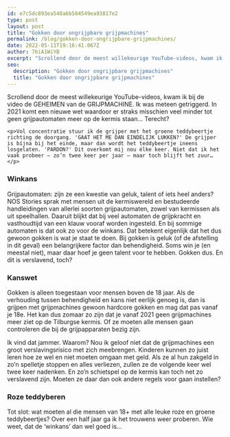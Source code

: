 ```yaml
---
id: e7c5dc893ea548a6b584549ea93817e2
type: post
layout: post
title: "Gokken door ongrijpbare grijpmachines"
permalink: /blog/gokken-door-ongrijpbare-grijpmachines/
date: 2022-05-11T19:16:41.067Z
author: 7biA1WiYB
excerpt: "Scrollend door de meest willekeurige YouTube-videos, kwam ik bij de video de GEHEIMEN van de GRIJPMACHINE. Ik was meteen getriggerd. In 2021 komt een nieuwe wet waardoor er straks misschien veel minder tot geen grijpautomaten meer op de kermis staan… Terecht?  "
seo:
  description: "Gokken door ongrijpbare grijpmachines"
  title: "Gokken door ongrijpbare grijpmachines"
---
```

Scrollend door de meest willekeurige YouTube-videos, kwam ik bij de video de GEHEIMEN van de GRIJPMACHINE. Ik was meteen getriggerd. In 2021 komt een nieuwe wet waardoor er straks misschien veel minder tot geen grijpautomaten meer op de kermis staan… Terecht?  

    <p>Vol concentratie stuur ik de grijper met het groene teddybeertje richting de doorgang. 'GAAT HET ME DAN EINDELIJK LUKKEN?' De grijper is bíjna bij het einde, maar dan wordt het teddybeertje ineens losgelaten. 'PARDON?' Dit overkomt mij nou élke keer. Niet dat ik het vaak probeer – zo’n twee keer per jaar – maar toch blijft het zuur…</p>
<h3>Winkans</h3>
<p>Grijpautomaten: zijn ze een kwestie van geluk, talent of iets heel anders? NOS Stories sprak met mensen uit de kermiswereld en bestudeerde handleidingen van allerlei soorten grijpautomaten, zowel van kermissen als uit speelhallen. Daaruit blijkt dat bij veel automaten de grijpkracht en vasthoudtijd van een klauw vooraf worden ingesteld. En bij sommige automaten is dat ook zo voor de winkans. Dat betekent eigenlijk dat het dus gewoon gokken is wat je staat te doen. Bij gokken is geluk (of de afstelling in dit geval) een belangrijkere factor dan behendigheid. Soms win je (en meestal niet), maar daar hoef je geen talent voor te hebben. Gokken dus. En dit is verslavend, toch?</p>
<h3>Kanswet</h3>
<p>Gokken is alleen toegestaan voor mensen boven de 18 jaar. Als de verhouding tussen behendigheid en kans niet eerlijk genoeg is, dan is grijpen met grijpmachines gewoon hardcore gokken en mag dat pas vanaf je 18e. Het kan dus zomaar zo zijn dat je vanaf 2021 geen grijpmachines meer ziet op de Tilburgse kermis. Of ze moeten alle mensen gaan controleren die bij de grijpapparaten bezig zijn.</p>
<p>Ik vind dat jammer. Waarom? Nou ik geloof niet dat de grijpmachines een groot verslavingsrisico met zich meebrengen. Kinderen kunnen zo juist leren hoe ze wel en niet moeten omgaan met geld. Als ze al hun zakgeld in zo’n spelletje stoppen en alles verliezen, zullen ze de volgende keer wel twee keer nadenken. En zo’n schietspel op de kermis kan toch net zo verslavend zijn. Moeten ze daar dan ook andere regels voor gaan instellen?</p>
<h3>Roze teddyberen</h3>
<p>Tot slot: wat moeten al die mensen van 18+ met alle leuke roze en groene teddybeertjes? Over een half jaar ga ik het trouwens weer proberen. Wie weet, dat de ‘winkans’ dan wel goed is…</p>  
